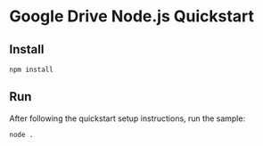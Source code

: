 # Google Drive Node.js Quickstart

## Install

`npm install`

## Run

After following the quickstart setup instructions, run the sample:

`node .`
